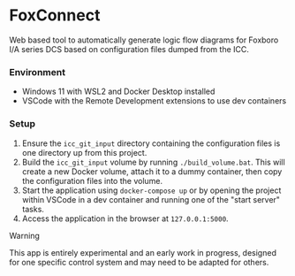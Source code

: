 
# FoxConnect

Web based tool to automatically generate logic flow diagrams for Foxboro I/A series DCS based on configuration files dumped from the ICC.

### Environment

- Windows 11 with WSL2 and Docker Desktop installed
- VSCode with the Remote Development extensions to use dev containers

### Setup

1. Ensure the `icc_git_input` directory containing the configuration files is one directory up from this project.
1. Build the `icc_git_input` volume by running `./build_volume.bat`. This will create a new Docker volume, attach it to a dummy container, then copy the configuration files into the volume.
1. Start the application using `docker-compose up` or by opening the project within VSCode in a dev container and running one of the "start server" tasks.
1. Access the application in the browser at `127.0.0.1:5000`.

> [!WARNING]
> This app is entirely experimental and an early work in progress, designed for one specific control system and may need to be adapted for others.
